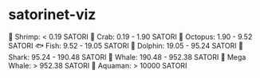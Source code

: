# satorinet-viz

🦐 Shrimp: < 0.19 SATORI
🦀 Crab: 0.19 - 1.90 SATORI
🐙 Octopus: 1.90 - 9.52 SATORI
🐟 Fish: 9.52 - 19.05 SATORI
🐬 Dolphin: 19.05 - 95.24 SATORI
🦈 Shark: 95.24 - 190.48 SATORI
🐋 Whale: 190.48 - 952.38 SATORI
🐳 Mega Whale: > 952.38 SATORI
🔱 Aquaman: > 10000 SATORI
